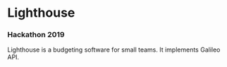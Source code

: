 # Lighthouse
### Hackathon 2019
Lighthouse is a budgeting software for small teams. It implements Galileo API.
